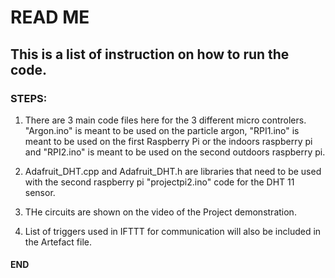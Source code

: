 # READ ME


## This is a list of instruction on how to run the code. 


### STEPS:

1) There are 3 main code files here for the 3 different micro controlers. "Argon.ino" is meant to be used on the particle argon, "RPI1.ino" is meant to be used on the first Raspberry Pi or the indoors raspberry pi and "RPI2.ino" is meant to be used on the second outdoors raspberry pi. 

2) Adafruit_DHT.cpp and Adafruit_DHT.h are libraries that need to be used with the second raspberry pi "projectpi2.ino" code for the DHT 11 sensor. 

3) THe circuits are shown on the video of the Project demonstration. 

4) List of triggers used in IFTTT for communication will also be included in the Artefact file. 

#### END
